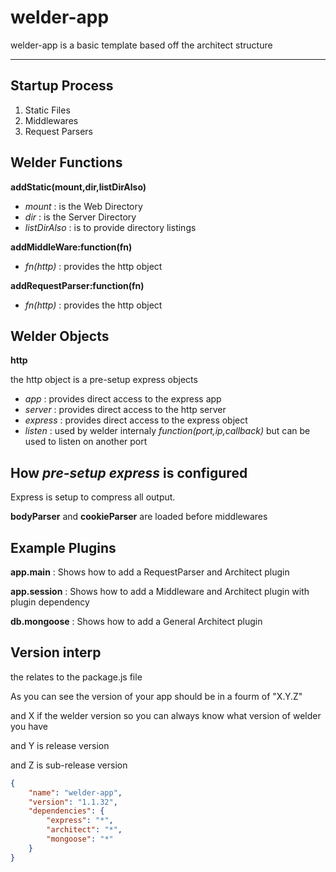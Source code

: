 welder-app
==========

welder-app is a basic template based off the architect structure

----

Startup Process
----

1.  Static Files
2.  Middlewares
3.  Request Parsers 

Welder Functions
----

__addStatic(mount,dir,listDirAlso)__

*   _mount_ : is the Web Directory
*   _dir_ : is the Server Directory
*   _listDirAlso_ : is to provide directory listings

__addMiddleWare:function(fn)__

*   _fn(http)_ : provides the http object

__addRequestParser:function(fn)__

*   _fn(http)_ : provides the http object

Welder Objects
----

__http__

the http object is a pre-setup express objects

*   _app_ : provides direct access to the express app
*   _server_ : provides direct access to the http server
*   _express_ : provides direct access to the express object
*   _listen_ : used by welder internaly _function(port,ip,callback)_ but can be used to listen on another port

How _pre-setup express_ is configured
----

Express is setup to compress all output.

__bodyParser__ and __cookieParser__ are loaded before middlewares

Example Plugins
----


__app.main__ : Shows how to add a RequestParser and Architect plugin

__app.session__ : Shows how to add a Middleware and Architect plugin with plugin dependency

__db.mongoose__ : Shows how to add a General Architect plugin




Version interp
----
the relates to the package.js file

As you can see the version of your app should be in a fourm of "X.Y.Z"

and X if the welder version so you can always know what version of welder you have

and Y is release version

and Z is sub-release version 

```json
{
    "name": "welder-app",
    "version": "1.1.32",
    "dependencies": {
        "express": "*",
        "architect": "*",
        "mongoose": "*"
    }
}
```
